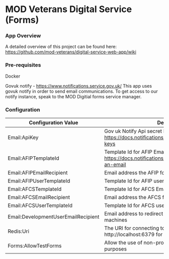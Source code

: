 # MOD Veterans Digital Service (Forms)

### App Overview

A detailed overview of this project can be found here: https://github.com/mod-veterans/digital-service-web-app/wiki

### Pre-requisites
Docker

Govuk notify - https://www.notifications.service.gov.uk/
This app uses govuk notify in order to send email communications. To get access to our notify instance, speak to the MOD Digitial forms service manager.

### Configuration

| Configuration Value                 | Description                                                                                                                                                        |
| ----------------------------------- | ------------------------------------------------------------------------------------------------------------------------------------------------------------------ |
| Email:ApiKey                        | Gov uk Notify Api secret key - https://docs.notifications.service.gov.uk/net.html#api-keys                                                                         |
| Email:AFIPTemplateId                | Template Id for AFIP Email - https://docs.notifications.service.gov.uk/net.html#send-an-email                                                                      |
| Email:AFIPEmailRecipient            | Email address the AFIP form submissions will be sent to                                                                                                            |
| Email:AFIPUserTemplateId            | Template Id for AFIP user confirmation Email                                                                                                                       |
| Email:AFCSTemplateId                | Template Id for AFCS Email                                                                                                                                         |
| Email:AFCSEmailRecipient            | Email address the AFCS form submissions will be sent to                                                                                                            |
| Email:AFCSUserTemplateId            | Template Id for AFCS user confirmation Email                                                                                                                       |
| Email:DevelopmentUserEmailRecipient | Email address to redirect user confirmations to on dev machines                                                                                                    |
| Redis:Uri                           | The URI for connecting to the redis cache (usually http://localhost:6379 for local development                                                                     |
| Forms:AllowTestForms                | Allow the use of non-production forms for test purposes                                                                                                            |
